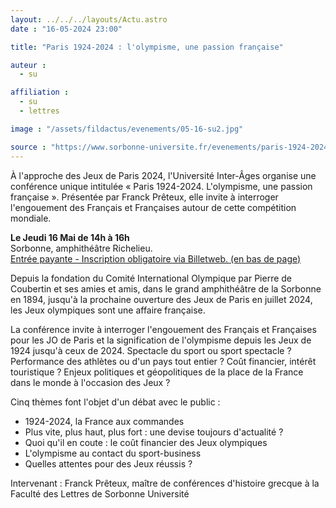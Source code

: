 ```yaml
---
layout: ../../../layouts/Actu.astro
date : "16-05-2024 23:00"

title: "Paris 1924-2024 : l'olympisme, une passion française"

auteur :
  - su

affiliation :
  - su
  - lettres

image : "/assets/fildactus/evenements/05-16-su2.jpg"

source : "https://www.sorbonne-universite.fr/evenements/paris-1924-2024-l-olympisme-une-passion-francaise"
---
```


À l'approche des Jeux de Paris 2024, l'Université Inter-Âges organise une conférence unique intitulée « Paris 1924-2024. L'olympisme, une passion française ». Présentée par Franck Prêteux, elle invite à interroger l'engouement des Français et Françaises autour de cette compétition mondiale. 

__Le Jeudi 16 Mai de 14h à 16h__  
Sorbonne, amphithéâtre Richelieu.  
[Entrée payante - Inscription obligatoire via Billetweb. (en bas de page)](https://lettres.sorbonne-universite.fr/formation/formation-tout-au-long-de-la-vie/universite-inter-ages)

Depuis la fondation du Comité International Olympique par Pierre de Coubertin et ses amies et amis, dans le grand amphithéâtre de la Sorbonne en 1894, jusqu'à la prochaine ouverture des Jeux de Paris en juillet 2024, les Jeux olympiques sont une affaire française.

La conférence invite à interroger l'engouement des Français et Françaises pour les JO de Paris et la signification de l'olympisme depuis les Jeux de 1924 jusqu'à ceux de 2024. Spectacle du sport ou sport spectacle ? Performance des athlètes ou d'un pays tout entier ? Coût financier, intérêt touristique ? Enjeux politiques et géopolitiques de la place de la France dans le monde à l'occasion des Jeux ?

Cinq thèmes font l'objet d'un débat avec le public :  
- 1924-2024, la France aux commandes  
- Plus vite, plus haut, plus fort : une devise toujours d'actualité ?  
- Quoi qu'il en coute : le coût financier des Jeux olympiques  
- L'olympisme au contact du sport-business  
- Quelles attentes pour des Jeux réussis ?

Intervenant : Franck Prêteux, maître de conférences d'histoire grecque à la Faculté des Lettres de Sorbonne Université